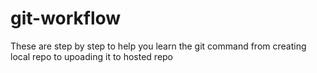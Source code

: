 # git-workflow
These are step by step to help you learn the git command from creating local repo to upoading it to hosted repo
